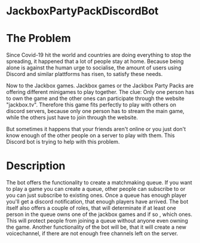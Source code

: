 # JackboxPartyPackDiscordBot

# The Problem

Since Covid-19 hit the world and countries are doing everything to stop the spreading, it happened that a lot of people stay at home.
Because being alone is against the human urge to socialise, the amount of users using Discord and similar plattforms has risen, to satisfy these needs.

Now to the Jackbox games. Jackbox games or the Jackbox Party Packs are offering different minigames to play together. The clue: Only one person has to own the game and the other ones can participate through the website "jackbox.tv". Therefore this game fits perfectly to play with others on discord servers, because only one person has to stream the main game, while the others just have to join through the website.

But sometimes it happens that your friends aren't online or you just don't know enough of the other people on a server to play with them.
This Discord bot is trying to help with this problem. 

# Description

The bot offers the functionality to create a matchmaking queue. If you want to play a game you can create a queue, other people can subscribe to or you can 
just subscribe to existing ones. Once a queue has enough player you'll get a discord notification, that enough players have arrived. The bot itself also offers a couple of
roles, that will determinate if at least one person in the queue owns one of the jackbox games and if so , which ones. This will protect people from joining a queue without anyone even owning the game.
Another functionality of the bot will be, that it will create a new voicechannel, if there are not enough free channels left on the server.

